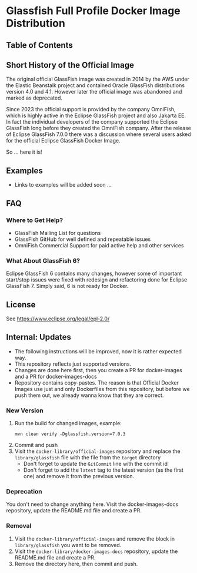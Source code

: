# Glassfish Full Profile Docker Image Distribution

## Table of Contents

## Short History of the Official Image

The original official GlassFish image was created in 2014 by the AWS under the Elastic Beanstalk project
and contained Oracle GlassFish distributions version 4.0 and 4.1. However later the official image
was abandoned and marked as deprecated.

Since 2023 the official support is provided by the company OmniFish, which is highly active
in the Eclipse GlassFish project and also Jakarta EE.
In fact the individual developers of the company supported the Eclipse GlassFish long before
they created the OmniFish company.
After the release of Eclipse GlassFish 7.0.0 there was a discussion where several users asked
for the official Eclipse GlassFish Docker Image.

So ... here it is!

## Examples

* Links to examples will be added soon ...

## FAQ

### Where to Get Help?

* GlassFish Mailing List for questions
* GlassFish GitHub for well defined and repeatable issues
* OmniFish Commercial Support for paid active help and other services

### What About GlassFish 6?

Eclipse GlassFish 6 contains many changes, however some of important start/stop issues were fixed
with redesign and refactoring done for Eclipse GlassFish 7. Simply said, 6 is not ready for Docker.

## License

See https://www.eclipse.org/legal/epl-2.0/

## Internal: Updates

* The following instructions will be improved, now it is rather expected way.
* This repository reflects just supported versions.
* Changes are done here first, then you create a PR for docker-images and a PR for docker-images-docs
* Repository contains copy-pastes.
  The reason is that Official Docker Images use just and only Dockerfiles from this repository,
  but before we push them out, we already wanna know that they are correct.

### New Version

1. Run the build for changed images, example:
   ```
   mvn clean verify -Dglassfish.version=7.0.3
   ```
2. Commit and push
3. Visit the `docker-library/official-images` repository and replace the `library/glassfish` file
   with the file from the `target` directory
   * Don't forget to update the `GitCommit` line with the commit id
   * Don't forget to add the `latest` tag to the latest version (as the first one) and remove it
     from the previous version.

### Deprecation

You don't need to change anything here.
Visit the docker-images-docs repository, update the README.md file and create a PR.

### Removal

1. Visit the `docker-library/official-images` and remove the block in `library/glassfish` you want to be removed.
2. Visit the `docker-library/docker-images-docs` repository, update the README.md file and create a PR.
2. Remove the directory here, then commit and push.
